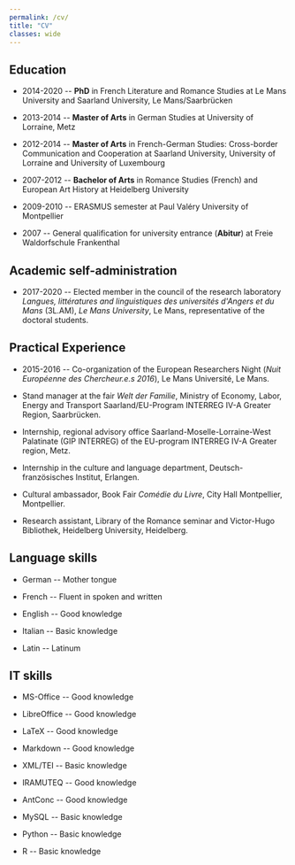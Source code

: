 ```yaml
---
permalink: /cv/
title: "CV"
classes: wide
---
```


## Education

* 2014-2020 -- **PhD** in French Literature and Romance Studies at Le Mans University and Saarland University, Le Mans/Saarbrücken

* 2013-2014 -- **Master of Arts** in German Studies at University of Lorraine, Metz

* 2012-2014 -- **Master of Arts** in French-German Studies: Cross-border Communication and Cooperation at Saarland University, University of Lorraine and University of Luxembourg

* 2007-2012 -- **Bachelor of Arts** in Romance Studies (French) and European Art History at Heidelberg University

* 2009-2010 -- ERASMUS semester at Paul Valéry University of Montpellier

* 2007 -- General qualification for university entrance (**Abitur**) at Freie Waldorfschule Frankenthal

## Academic self-administration

* 2017-2020 -- Elected member in the council of the research laboratory *Langues, littératures and linguistiques des universités d'Angers et du Mans* (3L.AM), *Le Mans University*, Le Mans, representative of the doctoral students.

## Practical Experience

* 2015-2016 -- Co-organization of the European Researchers Night (*Nuit Européenne des Chercheur.e.s 2016*), Le Mans Université, Le Mans.

* Stand manager at the fair *Welt der Familie*, Ministry of Economy, Labor, Energy and Transport Saarland/EU-Program INTERREG IV-A Greater Region, Saarbrücken.

* Internship, regional advisory office Saarland-Moselle-Lorraine-West Palatinate (GIP INTERREG) of the EU-program INTERREG IV-A Greater region, Metz.

* Internship in the culture and language department, Deutsch-französisches Institut, Erlangen.

* Cultural ambassador, Book Fair *Comédie du Livre*, City Hall Montpellier, Montpellier.

* Research assistant, Library of the Romance seminar and Victor-Hugo Bibliothek, Heidelberg University, Heidelberg.

## Language skills

* German -- Mother tongue

* French -- Fluent in spoken and written

* English -- Good knowledge

* Italian -- Basic knowledge

* Latin -- Latinum

## IT skills

* MS-Office -- Good knowledge

* LibreOffice -- Good knowledge

* LaTeX -- Good knowledge

* Markdown -- Good knowledge

* XML/TEI -- Basic knowledge

* IRAMUTEQ -- Good knowledge

* AntConc -- Good knowledge

* MySQL -- Basic knowledge

* Python -- Basic knowledge

* R -- Basic knowledge
